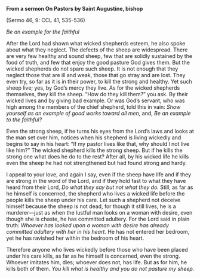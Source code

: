 

**From a sermon On Pastors by Saint Augustine, bishop**

(Sermo 46, 9: CCL 41, 535-536)

_Be an example for the faithful_

After the Lord had shown what wicked shepherds esteem, he also spoke about what they neglect. The defects of the sheep are widespread. There are very few healthy and sound sheep, few that are solidly sustained by the food of truth, and few that enjoy the good pasture God gives them. But the wicked shepherds do not spare such sheep. It is not enough that they neglect those that are ill and weak, those that go stray and are lost. They even try, so far as it is in their power, to kill the strong and healthy. Yet such sheep live; yes, by God’s mercy they live. As for the wicked shepherds themselves, they kill the sheep. “How do they kill them?” you ask. By their wicked lives and by giving bad example. Or was God’s servant, who was high among the members of the chief shepherd, told this in vain: _Show yourself as an example of good works toward all men,_ and, _Be an example to the faithful?_

Even the strong sheep, if he turns his eyes from the Lord’s laws and looks at the man set over him, notices when his shepherd is living wickedly and begins to say in his heart: “If my pastor lives like that, why should I not live like him?” The wicked shepherd kills the strong sheep. But if he kills the strong one what does he do to the rest? After all, by his wicked life he kills even the sheep he had not strengthened but had found strong and hardy.

I appeal to your love, and again I say, even if the sheep have life and if they are strong in the word of the Lord, and if they hold fast to what they have heard from their Lord, _Do what they say but not what they do._ Still, as far as he himself is concerned, the shepherd who lives a wicked life before the people kills the sheep under his care. Let such a shepherd not deceive himself because the sheep is not dead, for though it still lives, he is a murderer—just as when the lustful man looks on a woman with desire, even though she is chaste, he has committed adultery. For the Lord said in plain truth: _Whoever has looked upon a woman with desire has already committed adultery with her in his heart._ He has not entered her bedroom, yet he has ravished her within the bedroom of his heart.

Therefore anyone who lives wickedly before those who have been placed under his care kills, as far as he himself is concerned, even the strong. Whoever imitates him, dies; whoever does not, has life. But as for him, he kills both of them. _You kill what is healthy and you do not pasture my sheep._

